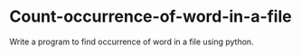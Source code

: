 # Count-occurrence-of-word-in-a-file
Write a program to find occurrence of word in a file using python.
